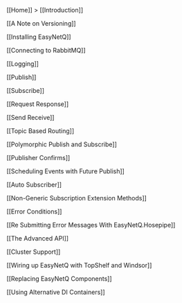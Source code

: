 [[Home]] > [[Introduction]]

[[A Note on Versioning]]

[[Installing EasyNetQ]]

[[Connecting to RabbitMQ]]

[[Logging]]

[[Publish]]

[[Subscribe]]

[[Request Response]]

[[Send Receive]]

[[Topic Based Routing]]

[[Polymorphic Publish and Subscribe]]

[[Publisher Confirms]]

[[Scheduling Events with Future Publish]]

[[Auto Subscriber]]

[[Non-Generic Subscription Extension Methods]]

[[Error Conditions]]

[[Re Submitting Error Messages With EasyNetQ.Hosepipe]]

[[The Advanced API]]

[[Cluster Support]]

[[Wiring up EasyNetQ with TopShelf and Windsor]]

[[Replacing EasyNetQ Components]]

[[Using Alternative DI Containers]]